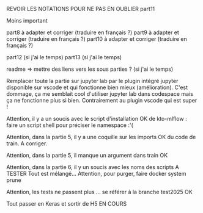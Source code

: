 REVOIR LES NOTATIONS POUR NE PAS EN OUBLIER
part11

Moins important

part8 à adapter et corriger (traduire en français ?)
part9 à adapter et corriger (traduire en français ?)
part10 à adapter et corriger (traduire en français ?)

part12 (si j'ai le temps)
part13 (si j'ai le temps)

readme => mettre des liens vers les sous parties ? (si j'ai le temps)

Remplacer toute la partie sur jupyter lab par le plugin intégré jupyter disponible sur vscode et qui fonctionne bien mieux
(amélioration). C'est dommage, ça me semblait cool d'utiliser jupyter lab dans codespace mais ça ne fonctionne plus si bien.
Contrairement au plugin vscode qui est super !

Attention, il y a un soucis avec le script d'installation   OK
de kto-mlflow : faire un script shell pour préciser 
le namespace :'(

Attention, dans la partie 5, il y a une coquille sur les imports   OK
du code de train. A corriger.

Attention, dans la partie 5, il manque un argument dans train     OK

Attention, dans la partie 6, il y un soucis avec les noms des scripts       A TESTER
Tout est mélangé... 
Attention, pour purger, faire docker system prune

Attention, les tests ne passent plus ... se référer à la branche test2025 OK

Tout passer en Keras et sortir de H5    EN COURS